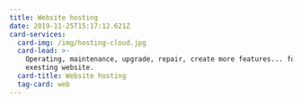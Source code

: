```yaml
---
title: Website hosting
date: 2019-11-25T15:17:12.621Z
card-services:
  card-img: /img/hosting-cloud.jpg
  card-lead: >-
    Operating, maintenance, upgrade, repair, create more features... for
    exesting website.
  card-title: Website hosting
  tag-card: web
---
```


